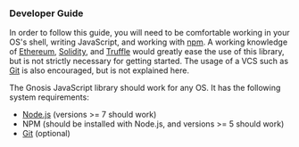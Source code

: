 ### Developer Guide

In order to follow this guide, you will need to be comfortable working in your OS's shell, writing JavaScript, and working with [npm](https://www.npmjs.com/). A working knowledge of [Ethereum](https://www.ethereum.org/), [Solidity](https://github.com/ethereum/solidity), and [Truffle](http://truffleframework.com/) would greatly ease the use of this library, but is not strictly necessary for getting started. The usage of a VCS such as [Git](https://git-scm.com/) is also encouraged, but is not explained here.

The Gnosis JavaScript library should work for any OS. It has the following system requirements:

* [Node.js](https://nodejs.org/en/) (versions >= 7 should work)
* NPM (should be installed with Node.js, and versions >= 5 should work)
* [Git](https://git-scm.com/) (optional)
